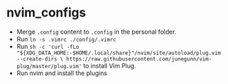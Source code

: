 # nvim_configs

- Merge `.config` content to `.config` in the personal folder.
- Run `ln -s .vimrc ./config/.vimrc`
- Run `sh -c 'curl -fLo "${XDG_DATA_HOME:-$HOME/.local/share}"/nvim/site/autoload/plug.vim --create-dirs \
       https://raw.githubusercontent.com/junegunn/vim-plug/master/plug.vim'` to install Vim Plug.
- Run nvim and install the plugins


